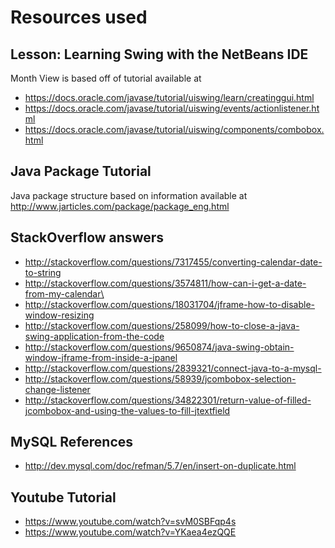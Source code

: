 # Resources used

## Lesson: Learning Swing with the NetBeans IDE
Month View is based off of tutorial available at
* https://docs.oracle.com/javase/tutorial/uiswing/learn/creatinggui.html
* https://docs.oracle.com/javase/tutorial/uiswing/events/actionlistener.html
* https://docs.oracle.com/javase/tutorial/uiswing/components/combobox.html

## Java Package Tutorial
Java package structure based on information available at http://www.jarticles.com/package/package_eng.html

## StackOverflow answers
* http://stackoverflow.com/questions/7317455/converting-calendar-date-to-string
* http://stackoverflow.com/questions/3574811/how-can-i-get-a-date-from-my-calendar\
* http://stackoverflow.com/questions/18031704/jframe-how-to-disable-window-resizing
* http://stackoverflow.com/questions/258099/how-to-close-a-java-swing-application-from-the-code
* http://stackoverflow.com/questions/9650874/java-swing-obtain-window-jframe-from-inside-a-jpanel
* http://stackoverflow.com/questions/2839321/connect-java-to-a-mysql-
* http://stackoverflow.com/questions/58939/jcombobox-selection-change-listener
* http://stackoverflow.com/questions/34822301/return-value-of-filled-jcombobox-and-using-the-values-to-fill-jtextfield

## MySQL References
* http://dev.mysql.com/doc/refman/5.7/en/insert-on-duplicate.html

## Youtube Tutorial
* https://www.youtube.com/watch?v=svM0SBFqp4s
* https://www.youtube.com/watch?v=YKaea4ezQQE
